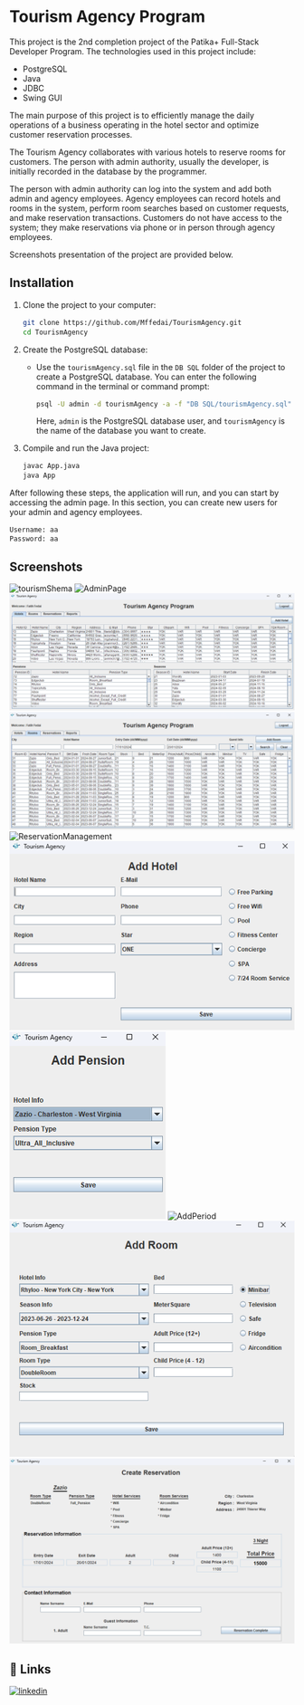 # Tourism Agency Program

This project is the 2nd completion project of the Patika+ Full-Stack Developer Program. The technologies used in this project include:
- PostgreSQL
- Java
- JDBC
- Swing GUI

The main purpose of this project is to efficiently manage the daily operations of a business operating in the hotel sector and optimize customer reservation processes.

The Tourism Agency collaborates with various hotels to reserve rooms for customers. The person with admin authority, usually the developer, is initially recorded in the database by the programmer.

The person with admin authority can log into the system and add both admin and agency employees. Agency employees can record hotels and rooms in the system, perform room searches based on customer requests, and make reservation transactions. Customers do not have access to the system; they make reservations via phone or in person through agency employees.

Screenshots presentation of the project are provided below.

## Installation

1. Clone the project to your computer:

    ```bash
    git clone https://github.com/Mffedai/TourismAgency.git
    cd TourismAgency
    ```

2. Create the PostgreSQL database:

   - Use the `tourismAgency.sql` file in the `DB SQL` folder of the project to create a PostgreSQL database. You can enter the following command in the terminal or command prompt:

       ```bash
       psql -U admin -d tourismAgency -a -f "DB SQL/tourismAgency.sql"
       ```

     Here, `admin` is the PostgreSQL database user, and `tourismAgency` is the name of the database you want to create.

3. Compile and run the Java project:

    ```bash
    javac App.java
    java App
    ```

After following these steps, the application will run, and you can start by accessing the admin page. In this section, you can create new users for your admin and agency employees.

    Username: aa
    Password: aa

## Screenshots

![tourismShema](images/tourismShema.png)
![AdminPage](images/AdminSayfası.png)
![HotelManagement](images/OtelYonetimi.png)
![RoomManagement](images/OdaYonetimi.png)
![ReservationManagement](images/RezervasyonYönetimi.png)
![AddHotel](images/OtelEkle.png)
![AddPension](images/PansiyonEkle.png)
![AddPeriod](images/DönemEkle.png)
![AddRoom](images/OdaEkle.png)
![MakeReservation](images/RezervasyonYap.png)

## 🔗 Links

[![linkedin](https://img.shields.io/badge/linkedin-0A66C2?style=for-the-badge&logo=linkedin&logoColor=white)](https://www.linkedin.com/in/mehmet-fatih-fedai-ab011019a/)
